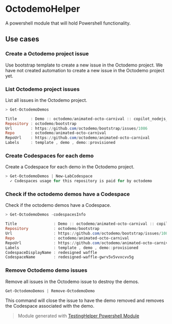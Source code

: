 # OctodemoHelper

A powershell module that will hold Powershell functionality.

## Use cases

### Create a Octodemo project issue

Use bootstrap template to create a new issue in the Octodemo project.
We have not created automation to create a new issue in the Octodemo project yet.

### List Octodemo project issues

List all issues in the Octodemo project.

```powershell
> Get-OctodemoDemos

Title      : Demo :: octodemo/animated-octo-carnival :: copilot_nodejs_basic_v1.5
Repository : octodemo/bootstrap
Url        : https://github.com/octodemo/bootstrap/issues/1086
Repo       : octodemo/animated-octo-carnival
RepoUrl    : https://github.com/octodemo/animated-octo-carnival
Labels     : template , demo , demo::provisioned
```
### Create Codespaces for each demo

Create a Codespace for each demo in the Octodemo project.

```powershell
> Get-OctodemoDemos | New-LabCodespace
  ✓ Codespaces usage for this repository is paid for by octodemo
```
### Check if the octodemo demos have a Codespace

Check if the octodemo demos have a Codespace.

```powershell
> Get-OctodemoDemos -codespacesInfo

Title                : Demo :: octodemo/animated-octo-carnival :: copilot_nodejs_basic_v1.5
Repository           : octodemo/bootstrap
Url                  : https://github.com/octodemo/bootstrap/issues/1086
Repo                 : octodemo/animated-octo-carnival
RepoUrl              : https://github.com/octodemo/animated-octo-carnival
Labels               : template , demo , demo::provisioned
CodespaceDisplayName : redesigned waffle
CodespaceName        : redesigned-waffle-gwrv5v5vvxcvv5g
```
### Remove Octodemo demo issues

Remove all issues in the Octodemo issue to destroy the demos.

```powershell
Get-OctodemoDemos | Remove-OctodemoDemo
```

This command will close the issue to have the demo removed and removes the Codespace associated with the demo.

> Module generated with [TestingHelper Powershell Module](https://www.powershellgallery.com/packages/TestingHelper/)
